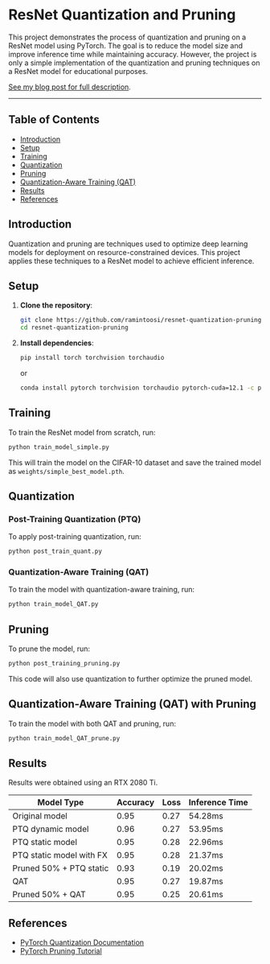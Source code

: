 # ResNet Quantization and Pruning

This project demonstrates the process of quantization and pruning on a ResNet model using PyTorch. The goal is to reduce the model size and improve inference time while maintaining accuracy.
However, the project is only a simple implementation of the quantization and pruning techniques on a ResNet model for educational purposes. 

[See my blog post for full description](https://ramintoosi.ir/posts/2024/10/blog-post-1/).

---


## Table of Contents
- [Introduction](#introduction)
- [Setup](#setup)
- [Training](#training)
- [Quantization](#quantization)
- [Pruning](#pruning)
- [Quantization-Aware Training (QAT)](#quantization-aware-training-qat)
- [Results](#results)
- [References](#references)

## Introduction
Quantization and pruning are techniques used to optimize deep learning models for deployment on resource-constrained devices. This project applies these techniques to a ResNet model to achieve efficient inference.

## Setup
1. **Clone the repository**:
    ```sh
    git clone https://github.com/ramintoosi/resnet-quantization-pruning.git
    cd resnet-quantization-pruning
    ```

2. **Install dependencies**:
    ```sh
    pip install torch torchvision torchaudio
    ```
   or
    ```sh
    conda install pytorch torchvision torchaudio pytorch-cuda=12.1 -c pytorch -c nvidia
   ```

## Training
To train the ResNet model from scratch, run:
```sh
python train_model_simple.py
```
This will train the model on the CIFAR-10 
dataset and save the trained model as `weights/simple_best_model.pth`.

## Quantization
### Post-Training Quantization (PTQ)
To apply post-training quantization, run:
```sh
python post_train_quant.py
```

### Quantization-Aware Training (QAT)
To train the model with quantization-aware training, run:
```sh
python train_model_QAT.py
```

## Pruning
To prune the model, run:
```sh
python post_training_pruning.py
```
This code will also use quantization to further optimize the pruned model.

## Quantization-Aware Training (QAT) with Pruning
To train the model with both QAT and pruning, run:
```sh
python train_model_QAT_prune.py
```

## Results
Results were obtained using an RTX 2080 Ti.

| Model Type               | Accuracy | Loss | Inference Time  |
|--------------------------|----------|------|-----------------|
| Original model           | 0.95     | 0.27 | 54.28ms         |
| PTQ dynamic model        | 0.96     | 0.27 | 53.95ms         |
| PTQ static model         | 0.95     | 0.28 | 22.96ms         |
| PTQ static model with FX | 0.95     | 0.28 | 21.37ms         |
| Pruned 50% + PTQ static  | 0.93     | 0.19 | 20.02ms         |
| QAT                      | 0.95     | 0.27 | 19.87ms         |
| Pruned 50% + QAT         | 0.95     | 0.25 | 20.61ms         |

## References
- [PyTorch Quantization Documentation](https://pytorch.org/docs/stable/quantization.html)
- [PyTorch Pruning Tutorial](https://pytorch.org/tutorials/intermediate/pruning_tutorial.html)

